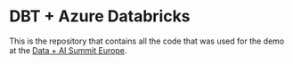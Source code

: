 # DBT + Azure Databricks

This is the repository that contains all the code that was used for the demo at the [Data + AI Summit Europe](https://databricks.com/session_eu20/3d-dbt-using-databricks-and-delta).
